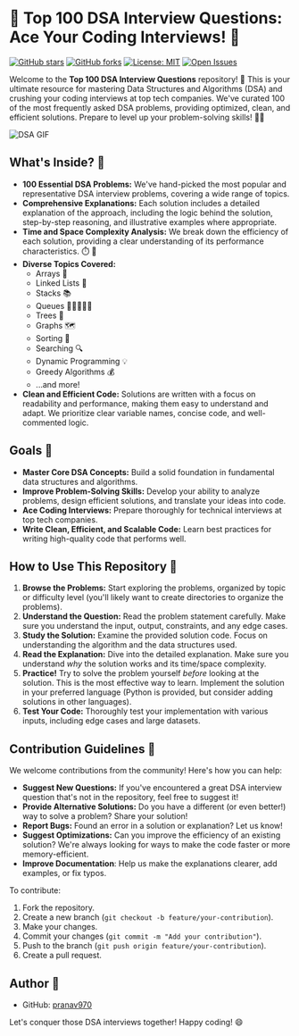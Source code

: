 # 🚀 Top 100 DSA Interview Questions: Ace Your Coding Interviews! 🚀

[![GitHub stars](https://img.shields.io/github/stars/pranav970/DSA-Interview-questions-?style=social)](https://github.com/pranav970/DSA-Interview-questions-)
[![GitHub forks](https://img.shields.io/github/forks/pranav970/DSA-Interview-questions-?style=social)](https://github.com/pranav970/DSA-Interview-questions-/fork)
[![License: MIT](https://img.shields.io/badge/License-MIT-yellow.svg)](https://opensource.org/licenses/MIT) <!-- Add if you have an MIT License -->
[![Open Issues](https://img.shields.io/github/issues/pranav970/DSA-Interview-questions-?color=red)](https://github.com/pranav970/DSA-Interview-questions-/issues)

Welcome to the **Top 100 DSA Interview Questions** repository! 🎉  This is your ultimate resource for mastering Data Structures and Algorithms (DSA) and crushing your coding interviews at top tech companies.  We've curated 100 of the most frequently asked DSA problems, providing optimized, clean, and efficient solutions.  Prepare to level up your problem-solving skills! 🧠💪

![DSA GIF](https://media.giphy.com/media/v1.Y2lkPTc5MGI3NjExY3Z2c2szOHF1dm91aWoxMjh3ZTV4dDIyYnQ5NHo5eWtxbm03cWVpZSZlcD12MV9pbnRlcm5hbF9naWZfYnlfaWQmY3Q9Zw/SKGo6OYe24EBG/giphy.gif) <!-- Replace with a relevant GIF. This one is a general coding/algorithm GIF.  Find one specific to DSA if possible -->

## What's Inside? 🎁

*   **100 Essential DSA Problems:**  We've hand-picked the most popular and representative DSA interview problems, covering a wide range of topics.
*   **Comprehensive Explanations:**  Each solution includes a detailed explanation of the approach, including the logic behind the solution, step-by-step reasoning, and illustrative examples where appropriate.
*   **Time and Space Complexity Analysis:**  We break down the efficiency of each solution, providing a clear understanding of its performance characteristics.  ⏱️  💾
*   **Diverse Topics Covered:**
    *   Arrays 🧱
    *   Linked Lists 🔗
    *   Stacks 📚
    *   Queues 🚶‍♂️🚶‍♀️🚶
    *   Trees 🌳
    *   Graphs 🗺️
    *   Sorting 🔀
    *   Searching 🔍
    *   Dynamic Programming 💡
    *   Greedy Algorithms 💰
    *   ...and more!
*   **Clean and Efficient Code:**  Solutions are written with a focus on readability and performance, making them easy to understand and adapt.  We prioritize clear variable names, concise code, and well-commented logic.

## Goals 🎯

*   **Master Core DSA Concepts:**  Build a solid foundation in fundamental data structures and algorithms.
*   **Improve Problem-Solving Skills:**  Develop your ability to analyze problems, design efficient solutions, and translate your ideas into code.
*   **Ace Coding Interviews:**  Prepare thoroughly for technical interviews at top tech companies.
*   **Write Clean, Efficient, and Scalable Code:**  Learn best practices for writing high-quality code that performs well.

## How to Use This Repository 🧭

1.  **Browse the Problems:**  Start exploring the problems, organized by topic or difficulty level (you'll likely want to create directories to organize the problems).
2.  **Understand the Question:**  Read the problem statement carefully.  Make sure you understand the input, output, constraints, and any edge cases.
3.  **Study the Solution:**  Examine the provided solution code.  Focus on understanding the algorithm and the data structures used.
4.  **Read the Explanation:**  Dive into the detailed explanation.  Make sure you understand *why* the solution works and its time/space complexity.
5.  **Practice!**  Try to solve the problem yourself *before* looking at the solution.  This is the most effective way to learn.  Implement the solution in your preferred language (Python is provided, but consider adding solutions in other languages).
6.  **Test Your Code:**  Thoroughly test your implementation with various inputs, including edge cases and large datasets.

## Contribution Guidelines 🤝

We welcome contributions from the community!  Here's how you can help:

*   **Suggest New Questions:**  If you've encountered a great DSA interview question that's not in the repository, feel free to suggest it!
*   **Provide Alternative Solutions:**  Do you have a different (or even better!) way to solve a problem?  Share your solution!
*   **Report Bugs:**  Found an error in a solution or explanation?  Let us know!
*   **Suggest Optimizations:**  Can you improve the efficiency of an existing solution?  We're always looking for ways to make the code faster or more memory-efficient.
*   **Improve Documentation**: Help us make the explanations clearer, add examples, or fix typos.

To contribute:

1.  Fork the repository.
2.  Create a new branch (`git checkout -b feature/your-contribution`).
3.  Make your changes.
4.  Commit your changes (`git commit -m "Add your contribution"`).
5.  Push to the branch (`git push origin feature/your-contribution`).
6.  Create a pull request.

## Author 👤

*   GitHub: [pranav970](https://github.com/pranav970/)

Let's conquer those DSA interviews together!  Happy coding! 😄
